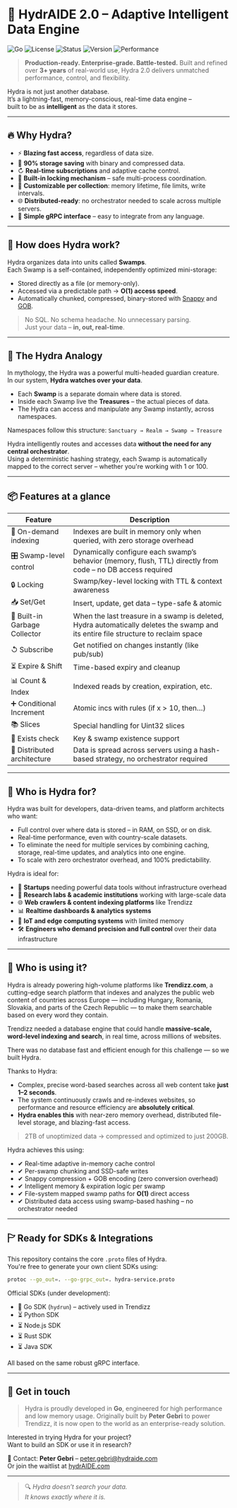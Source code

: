 # 🧠 HydrAIDE 2.0 – Adaptive Intelligent Data Engine

![Go](https://img.shields.io/badge/built%20with-Go-00ADD8?style=for-the-badge&logo=go)
![License](https://img.shields.io/badge/license-Apache%202.0-blue.svg?style=for-the-badge)
![Status](https://img.shields.io/badge/status-Production%20Ready-brightgreen?style=for-the-badge)
![Version](https://img.shields.io/badge/version-2.0-informational?style=for-the-badge)
![Performance](https://img.shields.io/badge/speed-O(1)%20Access-ff69b4?style=for-the-badge)

> **Production-ready. Enterprise-grade. Battle-tested.**
> Built and refined over **3+ years** of real-world use, Hydra 2.0 delivers unmatched performance, control, and flexibility.

Hydra is not just another database.  
It’s a lightning-fast, memory-conscious, real-time data engine –  
built to be as **intelligent** as the data it stores.

---

## 🔥 Why Hydra?

- ⚡ **Blazing fast access**, regardless of data size.
- 📎 **90% storage saving** with binary and compressed data.
- ↻ **Real-time subscriptions** and adaptive cache control.
- 🔐 **Built-in locking mechanism** – safe multi-process coordination.
- 🧠 **Customizable per collection**: memory lifetime, file limits, write intervals.
- 🌐 **Distributed-ready**: no orchestrator needed to scale across multiple servers.
- 🚀 **Simple gRPC interface** – easy to integrate from any language.

---

## 🧬 How does Hydra work?

Hydra organizes data into units called **Swamps**.  
Each Swamp is a self-contained, independently optimized mini-storage:

- Stored directly as a file (or memory-only).
- Accessed via a predictable path → **O(1) access speed**.
- Automatically chunked, compressed, binary-stored with [Snappy](https://github.com/google/snappy) and [GOB](https://golang.org/pkg/encoding/gob/).

> No SQL. No schema headache. No unnecessary parsing.  
> Just your data – **in, out, real-time**.

---

## 🐉 The Hydra Analogy

In mythology, the Hydra was a powerful multi-headed guardian creature.  
In our system, **Hydra watches over your data**.

- Each **Swamp** is a separate domain where data is stored.
- Inside each Swamp live the **Treasures** – the actual pieces of data.
- The Hydra can access and manipulate any Swamp instantly, across namespaces.

Namespaces follow this structure:
`Sanctuary → Realm → Swamp → Treasure`

Hydra intelligently routes and accesses data **without the need for any central orchestrator**.  
Using a deterministic hashing strategy, each Swamp is automatically mapped to the correct server – whether you're working with 1 or 100.

---

## 📦 Features at a glance

| Feature | Description |
|--------|-------------|
| 🧠 On-demand indexing | Indexes are built in memory only when queried, with zero storage overhead |
| 🎛️ Swamp-level control | Dynamically configure each swamp’s behavior (memory, flush, TTL) directly from code – no DB access required |
| 🔒 Locking | Swamp/key-level locking with TTL & context awareness |
| 📥 Set/Get | Insert, update, get data – type-safe & atomic |
| 🧹 Built-in Garbage Collector | When the last treasure in a swamp is deleted, Hydra automatically deletes the swamp and its entire file structure to reclaim space |
| ↺ Subscribe | Get notified on changes instantly (like pub/sub) |
| ⏳ Expire & Shift | Time-based expiry and cleanup |
| 📊 Count & Index | Indexed reads by creation, expiration, etc. |
| ➕ Conditional Increment | Atomic incs with rules (if x > 10, then…) |
| 📚 Slices | Special handling for Uint32 slices |
| 🚦 Exists check | Key & swamp existence support |
| 🧭 Distributed architecture | Data is spread across servers using a hash-based strategy, no orchestrator required |
---

## 🎯 Who is Hydra for?

Hydra was built for developers, data-driven teams, and platform architects who want:

- Full control over where data is stored – in RAM, on SSD, or on disk.
- Real-time performance, even with country-scale datasets.
- To eliminate the need for multiple services by combining caching, storage, real-time updates, and analytics into one engine.
- To scale with zero orchestrator overhead, and 100% predictability.

Hydra is ideal for:
- 🚀 **Startups** needing powerful data tools without infrastructure overhead
- 🧪 **Research labs & academic institutions** working with large-scale data
- 🌐 **Web crawlers & content indexing platforms** like Trendizz
- 📊 **Realtime dashboards & analytics systems**
- 📱 **IoT and edge computing systems** with limited memory
- 🛠️ **Engineers who demand precision and full control** over their data infrastructure

---

## 🧪 Who is using it?

Hydra is already powering high-volume platforms like **Trendizz.com**,
a cutting-edge search platform that indexes and analyzes the public web content of countries across Europe — including Hungary, Romania, Slovakia, and parts of the Czech Republic — to make them searchable based on every word they contain.

Trendizz needed a database engine that could handle **massive-scale, word-level indexing and search**, in real time, across millions of websites.

There was no database fast and efficient enough for this challenge — so we built Hydra.

Thanks to Hydra:
- Complex, precise word-based searches across all web content take **just 1–2 seconds**.
- The system continuously crawls and re-indexes websites, so performance and resource efficiency are **absolutely critical**.
- **Hydra enables this** with near-zero memory overhead, distributed file-level storage, and blazing-fast access.

> 2TB of unoptimized data → compressed and optimized to just 200GB.

Hydra achieves this using:
- ✔ Real-time adaptive in-memory cache control
- ✔ Per-swamp chunking and SSD-safe writes
- ✔ Snappy compression + GOB encoding (zero conversion overhead)
- ✔ Intelligent memory & expiration logic per swamp
- ✔ File-system mapped swamp paths for **O(1)** direct access
- ✔ Distributed data access using swamp-based hashing – no orchestrator needed

---

## 🏱 Ready for SDKs & Integrations

This repository contains the core `.proto` files of Hydra.  
You're free to generate your own client SDKs using:

```bash
protoc --go_out=. --go-grpc_out=. hydra-service.proto
```

Official SDKs (under development):
- 📅 Go SDK (`hydrun`) – actively used in Trendizz
- ⏳ Python SDK
- ⏳ Node.js SDK
- ⏳ Rust SDK
- ⏳ Java SDK

All based on the same robust gRPC interface.

---

## 💬 Get in touch

> Hydra is proudly developed in **Go**, engineered for high performance and low memory usage.
> Originally built by **Peter Gebri** to power Trendizz, it is now open to the world as an enterprise-ready solution.


Interested in trying Hydra for your project?  
Want to build an SDK or use it in research?

📩 Contact: **Peter Gebri** – [peter.gebri@hydraide.com](mailto:peter.gebri@hydraide.com)  
Or join the waitlist at [hydrAIDE.com](https://hydrAIDE.com)


---

> 🔍 *Hydra doesn’t search your data.*  
> *It knows exactly where it is.*

